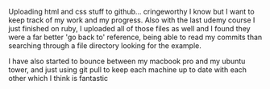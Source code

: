 Uploading html and css stuff to github... cringeworthy I know but I want to keep track of my work and my progress. Also with the last udemy course I just finished on ruby, I uploaded all of those files as well
and I found they were a far better 'go back to' reference, being able to read my commits than searching
through a file directory looking for the example.

I have also started to bounce between my macbook pro and my ubuntu tower, and just using git pull to keep each machine up to date with each other which I think is fantastic
